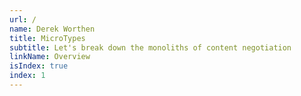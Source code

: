 ```yaml
---
url: /
name: Derek Worthen
title: MicroTypes
subtitle: Let's break down the monoliths of content negotiation
linkName: Overview
isIndex: true
index: 1
---
```



